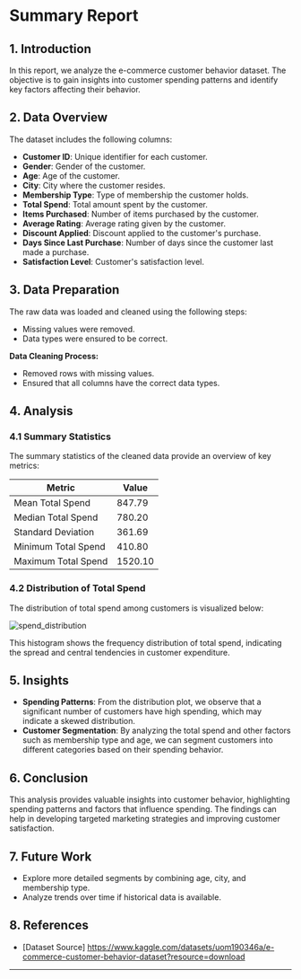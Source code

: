 # Summary Report

## 1. Introduction

In this report, we analyze the e-commerce customer behavior dataset. The objective is to gain insights into customer spending patterns and identify key factors affecting their behavior.

## 2. Data Overview

The dataset includes the following columns:
- **Customer ID**: Unique identifier for each customer.
- **Gender**: Gender of the customer.
- **Age**: Age of the customer.
- **City**: City where the customer resides.
- **Membership Type**: Type of membership the customer holds.
- **Total Spend**: Total amount spent by the customer.
- **Items Purchased**: Number of items purchased by the customer.
- **Average Rating**: Average rating given by the customer.
- **Discount Applied**: Discount applied to the customer's purchase.
- **Days Since Last Purchase**: Number of days since the customer last made a purchase.
- **Satisfaction Level**: Customer's satisfaction level.

## 3. Data Preparation

The raw data was loaded and cleaned using the following steps:
- Missing values were removed.
- Data types were ensured to be correct.

**Data Cleaning Process:**
- Removed rows with missing values.
- Ensured that all columns have the correct data types.

## 4. Analysis

### 4.1 Summary Statistics

The summary statistics of the cleaned data provide an overview of key metrics:

| Metric               | Value     |
|----------------------|-----------|
| Mean Total Spend     | 847.79    |
| Median Total Spend   | 780.20    |
| Standard Deviation   | 361.69    |
| Minimum Total Spend  | 410.80    |
| Maximum Total Spend  | 1520.10   |



### 4.2 Distribution of Total Spend

The distribution of total spend among customers is visualized below:

![spend_distribution](https://github.com/user-attachments/assets/85772779-0661-4d2a-be6f-47292b56bb8e)

This histogram shows the frequency distribution of total spend, indicating the spread and central tendencies in customer expenditure.

## 5. Insights

- **Spending Patterns**: From the distribution plot, we observe that a significant number of customers have high spending, which may indicate a skewed distribution.
- **Customer Segmentation**: By analyzing the total spend and other factors such as membership type and age, we can segment customers into different categories based on their spending behavior.

## 6. Conclusion

This analysis provides valuable insights into customer behavior, highlighting spending patterns and factors that influence spending. The findings can help in developing targeted marketing strategies and improving customer satisfaction.

## 7. Future Work

- Explore more detailed segments by combining age, city, and membership type.
- Analyze trends over time if historical data is available.

## 8. References

- [Dataset Source] https://www.kaggle.com/datasets/uom190346a/e-commerce-customer-behavior-dataset?resource=download

---


